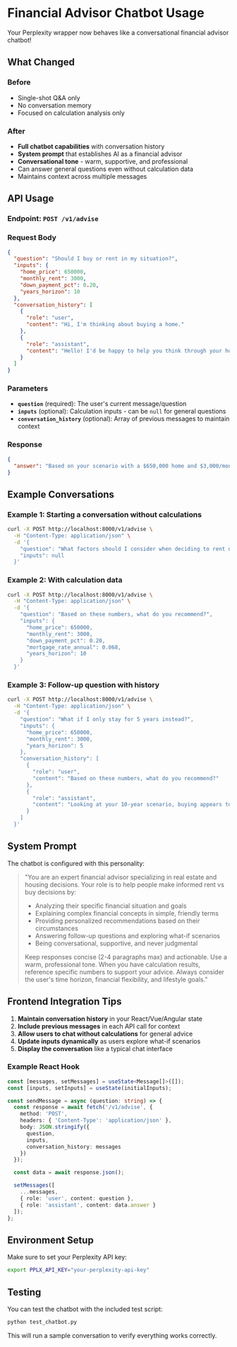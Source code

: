 # Financial Advisor Chatbot Usage

Your Perplexity wrapper now behaves like a conversational financial advisor chatbot!

## What Changed

### Before
- Single-shot Q&A only
- No conversation memory
- Focused on calculation analysis only

### After
- **Full chatbot capabilities** with conversation history
- **System prompt** that establishes AI as a financial advisor
- **Conversational tone** - warm, supportive, and professional
- Can answer general questions even without calculation data
- Maintains context across multiple messages

## API Usage

### Endpoint: `POST /v1/advise`

### Request Body

```json
{
  "question": "Should I buy or rent in my situation?",
  "inputs": {
    "home_price": 650000,
    "monthly_rent": 3000,
    "down_payment_pct": 0.20,
    "years_horizon": 10
  },
  "conversation_history": [
    {
      "role": "user",
      "content": "Hi, I'm thinking about buying a home."
    },
    {
      "role": "assistant",
      "content": "Hello! I'd be happy to help you think through your home buying decision..."
    }
  ]
}
```

### Parameters

- **`question`** (required): The user's current message/question
- **`inputs`** (optional): Calculation inputs - can be `null` for general questions
- **`conversation_history`** (optional): Array of previous messages to maintain context

### Response

```json
{
  "answer": "Based on your scenario with a $650,000 home and $3,000/month rent..."
}
```

## Example Conversations

### Example 1: Starting a conversation without calculations

```bash
curl -X POST http://localhost:8000/v1/advise \
  -H "Content-Type: application/json" \
  -d '{
    "question": "What factors should I consider when deciding to rent or buy?",
    "inputs": null
  }'
```

### Example 2: With calculation data

```bash
curl -X POST http://localhost:8000/v1/advise \
  -H "Content-Type: application/json" \
  -d '{
    "question": "Based on these numbers, what do you recommend?",
    "inputs": {
      "home_price": 650000,
      "monthly_rent": 3000,
      "down_payment_pct": 0.20,
      "mortgage_rate_annual": 0.068,
      "years_horizon": 10
    }
  }'
```

### Example 3: Follow-up question with history

```bash
curl -X POST http://localhost:8000/v1/advise \
  -H "Content-Type: application/json" \
  -d '{
    "question": "What if I only stay for 5 years instead?",
    "inputs": {
      "home_price": 650000,
      "monthly_rent": 3000,
      "years_horizon": 5
    },
    "conversation_history": [
      {
        "role": "user",
        "content": "Based on these numbers, what do you recommend?"
      },
      {
        "role": "assistant",
        "content": "Looking at your 10-year scenario, buying appears to be the better choice..."
      }
    ]
  }'
```

## System Prompt

The chatbot is configured with this personality:

> "You are an expert financial advisor specializing in real estate and housing decisions.
> Your role is to help people make informed rent vs buy decisions by:
> - Analyzing their specific financial situation and goals
> - Explaining complex financial concepts in simple, friendly terms
> - Providing personalized recommendations based on their circumstances
> - Answering follow-up questions and exploring what-if scenarios
> - Being conversational, supportive, and never judgmental
>
> Keep responses concise (2-4 paragraphs max) and actionable. Use a warm, professional tone.
> When you have calculation results, reference specific numbers to support your advice.
> Always consider the user's time horizon, financial flexibility, and lifestyle goals."

## Frontend Integration Tips

1. **Maintain conversation history** in your React/Vue/Angular state
2. **Include previous messages** in each API call for context
3. **Allow users to chat without calculations** for general advice
4. **Update inputs dynamically** as users explore what-if scenarios
5. **Display the conversation** like a typical chat interface

### Example React Hook

```typescript
const [messages, setMessages] = useState<Message[]>([]);
const [inputs, setInputs] = useState(initialInputs);

const sendMessage = async (question: string) => {
  const response = await fetch('/v1/advise', {
    method: 'POST',
    headers: { 'Content-Type': 'application/json' },
    body: JSON.stringify({
      question,
      inputs,
      conversation_history: messages
    })
  });

  const data = await response.json();

  setMessages([
    ...messages,
    { role: 'user', content: question },
    { role: 'assistant', content: data.answer }
  ]);
};
```

## Environment Setup

Make sure to set your Perplexity API key:

```bash
export PPLX_API_KEY="your-perplexity-api-key"
```

## Testing

You can test the chatbot with the included test script:

```bash
python test_chatbot.py
```

This will run a sample conversation to verify everything works correctly.
